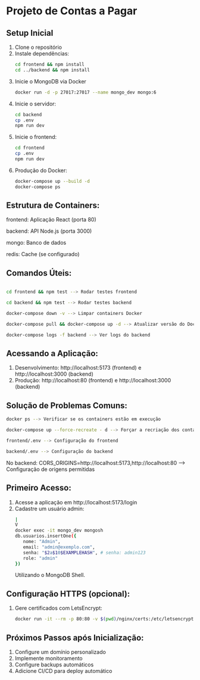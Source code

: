 # Projeto de Contas a Pagar

## Setup Inicial
1. Clone o repositório
2. Instale dependências:
   ```bash
   cd frontend && npm install
   cd ../backend && npm install
3. Inicie o MongoDB via Docker
   ```bash
   docker run -d -p 27017:27017 --name mongo_dev mongo:6
4. Inicie o servidor:
   ```bash
   cd backend
   cp .env
   npm run dev
5. Inicie o frontend:
   ```bash
   cd frontend
   cp .env
   npm run dev
6. Produção do Docker:
   ```bash
   docker-compose up --build -d
   docker-compose ps

## Estrutura de Containers:

frontend: Aplicação React (porta 80)

backend: API Node.js (porta 3000)

mongo: Banco de dados

redis: Cache (se configurado)

## Comandos Úteis:
```bash

cd frontend && npm test --> Rodar testes frontend

cd backend && npm test --> Rodar testes backend

docker-compose down -v --> Limpar containers Docker

docker-compose pull && docker-compose up -d --> Atualizar versão do Docker

docker-compose logs -f backend --> Ver logs do backend
```
## Acessando a Aplicação:

1. Desenvolvimento: http://localhost:5173 (frontend) e http://localhost:3000 (backend)
2. Produção: http://localhost:80 (frontend) e http://localhost:3000 (backend)

## Solução de Problemas Comuns:
```bash
docker ps --> Verificar se os containers estão em execução

docker-compose up --force-recreate - d --> Forçar a recriação dos containers

frontend/.env --> Configuração do frontend

backend/.env --> Configuração do backend
```
No backend: CORS_ORIGINS=http://localhost:5173,http://localhost:80 --> Configuração de origens permitidas

## Primeiro Acesso:
1. Acesse a aplicação em http://localhost:5173/login
2. Cadastre um usuário admin:
   ```bash
   |
   V
   docker exec -it mongo_dev mongosh
   db.usuarios.insertOne({
      nome: "Admin",
      email: "admin@exemplo.com",
      senha: "$2a$10$EXAMPLEHASH", # senha: admin123
      role: "admin"
   })
   ```
   Utilizando o MongoDB Shell.
## Configuração HTTPS (opcional):

1. Gere certificados com LetsEncrypt:
   ```bash
   docker run -it --rm -p 80:80 -v $(pwd)/nginx/certs:/etc/letsencrypt certbot/certbot certonly --standalone -d seu-dominio.com
   ```
## Próximos Passos após Inicialização:
1. Configure um domínio personalizado
2. Implemente monitoramento
3. Configure backups automáticos
4. Adicione CI/CD para deploy automático

